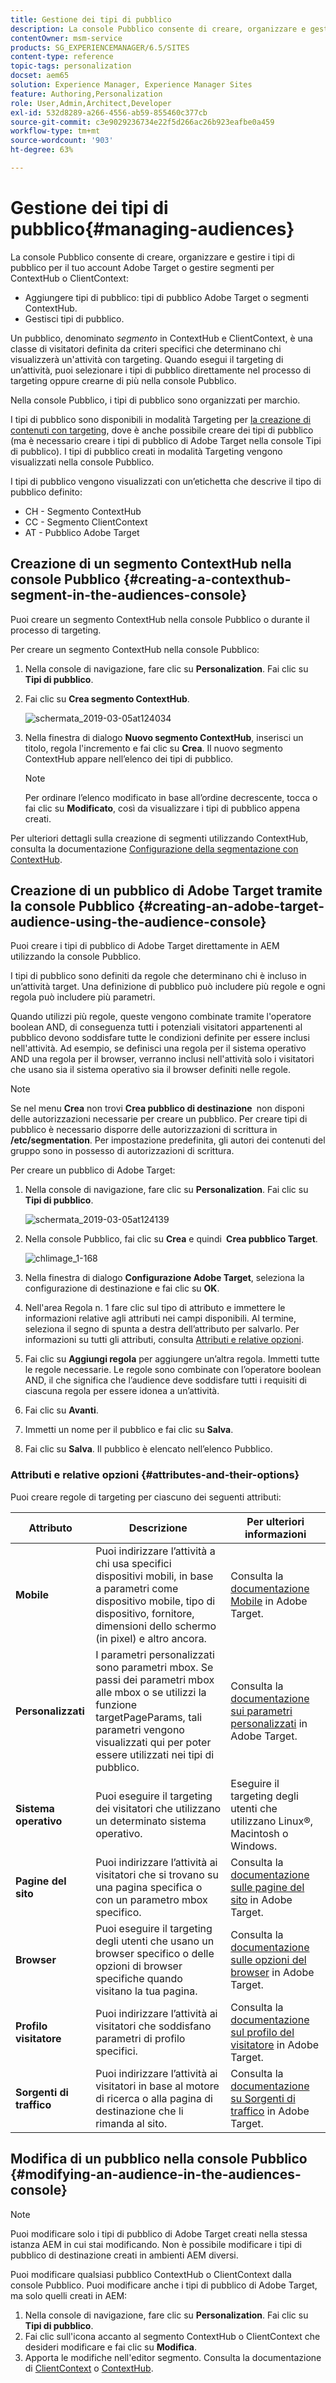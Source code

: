 ```yaml
---
title: Gestione dei tipi di pubblico
description: La console Pubblico consente di creare, organizzare e gestire i tipi di pubblico per il tuo account Adobe Target o gestire segmenti per ContextHub o ClientContext
contentOwner: msm-service
products: SG_EXPERIENCEMANAGER/6.5/SITES
content-type: reference
topic-tags: personalization
docset: aem65
solution: Experience Manager, Experience Manager Sites
feature: Authoring,Personalization
role: User,Admin,Architect,Developer
exl-id: 532d8289-a266-4556-ab59-855460c377cb
source-git-commit: c3e9029236734e22f5d266ac26b923eafbe0a459
workflow-type: tm+mt
source-wordcount: '903'
ht-degree: 63%

---
```


# Gestione dei tipi di pubblico{#managing-audiences}

La console Pubblico consente di creare, organizzare e gestire i tipi di pubblico per il tuo account Adobe Target o gestire segmenti per ContextHub o ClientContext:

* Aggiungere tipi di pubblico: tipi di pubblico Adobe Target o segmenti ContextHub.
* Gestisci tipi di pubblico.

Un pubblico, denominato *segmento* in ContextHub e ClientContext, è una classe di visitatori definita da criteri specifici che determinano chi visualizzerà un&#39;attività con targeting. Quando esegui il targeting di un’attività, puoi selezionare i tipi di pubblico direttamente nel processo di targeting oppure crearne di più nella console Pubblico.

Nella console Pubblico, i tipi di pubblico sono organizzati per marchio.

I tipi di pubblico sono disponibili in modalità Targeting per [la creazione di contenuti con targeting](/help/sites-authoring/content-targeting-touch.md), dove è anche possibile creare dei tipi di pubblico (ma è necessario creare i tipi di pubblico di Adobe Target nella console Tipi di pubblico). I tipi di pubblico creati in modalità Targeting vengono visualizzati nella console Pubblico.

I tipi di pubblico vengono visualizzati con un’etichetta che descrive il tipo di pubblico definito:

* CH - Segmento ContextHub
* CC - Segmento ClientContext
* AT - Pubblico Adobe Target

## Creazione di un segmento ContextHub nella console Pubblico {#creating-a-contexthub-segment-in-the-audiences-console}

Puoi creare un segmento ContextHub nella console Pubblico o durante il processo di targeting.

Per creare un segmento ContextHub nella console Pubblico:

1. Nella console di navigazione, fare clic su **Personalization**. Fai clic su **Tipi di pubblico**.
1. Fai clic su **Crea segmento ContextHub**.

   ![schermata_2019-03-05at124034](assets/screen-shot_2019-03-05at124034.png)

1. Nella finestra di dialogo **Nuovo segmento ContextHub**, inserisci un titolo, regola l&#39;incremento e fai clic su **Crea**. Il nuovo segmento ContextHub appare nell’elenco dei tipi di pubblico.

   >[!NOTE]
   >
   >Per ordinare l’elenco modificato in base all’ordine decrescente, tocca o fai clic su **Modificato**, così da visualizzare i tipi di pubblico appena creati.

Per ulteriori dettagli sulla creazione di segmenti utilizzando ContextHub, consulta la documentazione [Configurazione della segmentazione con ContextHub](/help/sites-administering/segmentation.md).

## Creazione di un pubblico di Adobe Target tramite la console Pubblico {#creating-an-adobe-target-audience-using-the-audience-console}

Puoi creare i tipi di pubblico di Adobe Target direttamente in AEM utilizzando la console Pubblico.

I tipi di pubblico sono definiti da regole che determinano chi è incluso in un’attività target. Una definizione di pubblico può includere più regole e ogni regola può includere più parametri.

Quando utilizzi più regole, queste vengono combinate tramite l&#39;operatore boolean AND, di conseguenza tutti i potenziali visitatori appartenenti al pubblico devono soddisfare tutte le condizioni definite per essere inclusi nell&#39;attività. Ad esempio, se definisci una regola per il sistema operativo AND una regola per il browser, verranno inclusi nell&#39;attività solo i visitatori che usano sia il sistema operativo sia il browser definiti nelle regole.

>[!NOTE]
>
>Se nel menu **Crea** non trovi **Crea pubblico di destinazione &#x200B;** non disponi delle autorizzazioni necessarie per creare un pubblico. Per creare tipi di pubblico è necessario disporre delle autorizzazioni di scrittura in **/etc/segmentation**. Per impostazione predefinita, gli autori dei contenuti del gruppo sono in possesso di autorizzazioni di scrittura.

Per creare un pubblico di Adobe Target:

1. Nella console di navigazione, fare clic su **Personalization**. Fai clic su **Tipi di pubblico**.

   ![schermata_2019-03-05at124139](assets/screen-shot_2019-03-05at124139.png)

1. Nella console Pubblico, fai clic su **Crea** e quindi **&#x200B; Crea pubblico Target**.

   ![chlimage_1-168](assets/chlimage_1-168.png)

1. Nella finestra di dialogo **Configurazione Adobe Target**, seleziona la configurazione di destinazione e fai clic su **OK**.
1. Nell&#39;area Regola n. 1 fare clic sul tipo di attributo e immettere le informazioni relative agli attributi nei campi disponibili. Al termine, seleziona il segno di spunta a destra dell’attributo per salvarlo. Per informazioni su tutti gli attributi, consulta [Attributi e relative opzioni](#attributes-and-their-options).
1. Fai clic su **Aggiungi regola** per aggiungere un’altra regola. Immetti tutte le regole necessarie. Le regole sono combinate con l’operatore boolean AND, il che significa che l’audience deve soddisfare tutti i requisiti di ciascuna regola per essere idonea a un’attività.
1. Fai clic su **Avanti**.
1. Immetti un nome per il pubblico e fai clic su **Salva**.
1. Fai clic su **Salva**. Il pubblico è elencato nell’elenco Pubblico.

### Attributi e relative opzioni {#attributes-and-their-options}

Puoi creare regole di targeting per ciascuno dei seguenti attributi:

| **Attributo** | **Descrizione** | **Per ulteriori informazioni** |
|---|---|---|
| **Mobile** | Puoi indirizzare l’attività a chi usa specifici dispositivi mobili, in base a parametri come dispositivo mobile, tipo di dispositivo, fornitore, dimensioni dello schermo (in pixel) e altro ancora. | Consulta la [documentazione Mobile](https://experienceleague.adobe.com/docs/target/using/audiences/create-audiences/categories-audiences/mobile.html?lang=it) in Adobe Target. |
| **Personalizzati** | I parametri personalizzati sono parametri mbox. Se passi dei parametri mbox alle mbox o se utilizzi la funzione targetPageParams, tali parametri vengono visualizzati qui per poter essere utilizzati nei tipi di pubblico. | Consulta la [documentazione sui parametri personalizzati](https://experienceleague.adobe.com/docs/target/using/audiences/create-audiences/categories-audiences/custom-parameters.html?lang=it) in Adobe Target. |
| **Sistema operativo** | Puoi eseguire il targeting dei visitatori che utilizzano un determinato sistema operativo. | Eseguire il targeting degli utenti che utilizzano Linux®, Macintosh o Windows. |
| **Pagine del sito** | Puoi indirizzare l’attività ai visitatori che si trovano su una pagina specifica o con un parametro mbox specifico. | Consulta la [documentazione sulle pagine del sito](https://experienceleague.adobe.com/docs/target/using/audiences/create-audiences/categories-audiences/site-pages.html?lang=it) in Adobe Target. |
| **Browser** | Puoi eseguire il targeting degli utenti che usano un browser specifico o delle opzioni di browser specifiche quando visitano la tua pagina. | Consulta la [documentazione sulle opzioni del browser](https://experienceleague.adobe.com/docs/target/using/audiences/create-audiences/categories-audiences/browser.html?lang=it) in Adobe Target. |
| **Profilo visitatore** | Puoi indirizzare l’attività ai visitatori che soddisfano parametri di profilo specifici. | Consulta la [documentazione sul profilo del visitatore](https://experienceleague.adobe.com/docs/target/using/audiences/visitor-profiles/visitor-profile.html?lang=it) in Adobe Target. |
| **Sorgenti di traffico** | Puoi indirizzare l’attività ai visitatori in base al motore di ricerca o alla pagina di destinazione che li rimanda al sito. | Consulta la [documentazione su Sorgenti di traffico](https://experienceleague.adobe.com/docs/target/using/audiences/create-audiences/categories-audiences/traffic-sources.html?lang=it) in Adobe Target. |

## Modifica di un pubblico nella console Pubblico {#modifying-an-audience-in-the-audiences-console}

>[!NOTE]
>
>Puoi modificare solo i tipi di pubblico di Adobe Target creati nella stessa istanza AEM in cui stai modificando. Non è possibile modificare i tipi di pubblico di destinazione creati in ambienti AEM diversi.

Puoi modificare qualsiasi pubblico ContextHub o ClientContext dalla console Pubblico. Puoi modificare anche i tipi di pubblico di Adobe Target, ma solo quelli creati in AEM:

1. Nella console di navigazione, fare clic su **Personalization**. Fai clic su **Tipi di pubblico**.
1. Fai clic sull&#39;icona accanto al segmento ContextHub o ClientContext che desideri modificare e fai clic su **Modifica**.
1. Apporta le modifiche nell&#39;editor segmento. Consulta la documentazione di [ClientContext](/help/sites-administering/campaign-segmentation.md) o [ContextHub](/help/sites-developing/ch-configuring.md).
